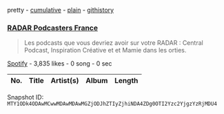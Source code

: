 pretty - [cumulative](/playlists/cumulative/37i9dQZF1DWSvFcCTKoddA.md) - [plain](/playlists/plain/37i9dQZF1DWSvFcCTKoddA) - [githistory](https://github.githistory.xyz/mackorone/spotify-playlist-archive/blob/main/playlists/plain/37i9dQZF1DWSvFcCTKoddA)

### [RADAR Podcasters France](https://open.spotify.com/playlist/37i9dQZF1DWSvFcCTKoddA)

> Les podcasts que vous devriez avoir sur votre RADAR : Central Podcast, Inspiration Créative et  et Mamie dans les orties.

[Spotify](https://open.spotify.com/user/spotify) - 3,835 likes - 0 song - 0 sec

| No. | Title | Artist(s) | Album | Length |
|---|---|---|---|---|

Snapshot ID: `MTY1ODk4ODAwMCwwMDAwMDAwMGZjODJhZTIyZjhiNDA4ZDg0OTI2Yzc2YjgzYzRjMDU4`
